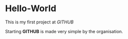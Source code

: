 Hello-World
===========
This is my first project at *GITHUB*

Starting **GITHUB** is made very simple by the organisation.
